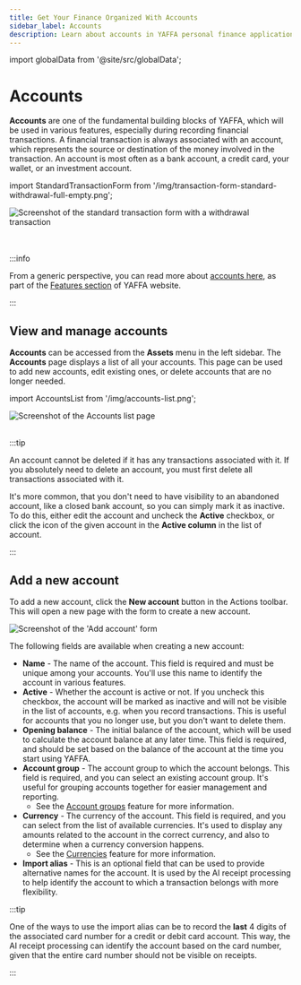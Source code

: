 ```yaml
---
title: Get Your Finance Organized With Accounts
sidebar_label: Accounts
description: Learn about accounts in YAFFA personal finance application, and how to use them to organize your finances.
---
```


import globalData from '@site/src/globalData';

# Accounts

**Accounts** are one of the fundamental building blocks of YAFFA, which will be used in various features, especially during recording financial transactions.
A financial transaction is always associated with an account, which represents the source or destination of the money involved in the transaction.
An account is most often as a bank account, a credit card, your wallet, or an investment account.

import StandardTransactionForm from '/img/transaction-form-standard-withdrawal-full-empty.png';

<img src={StandardTransactionForm} alt="Screenshot of the standard transaction form with a withdrawal transaction" className="zoomable img-50" />

<br /><br />
:::info

From a generic perspective, you can read more about <a href={globalData.featureURLs.accounts} target="_blank">accounts here</a>, as part of the <a href={globalData.featureURLs.main} target="_blank">Features section</a> of YAFFA website.

:::

## View and manage accounts

**Accounts** can be accessed from the **Assets** menu in the left sidebar. The **Accounts** page displays a list of all your accounts. This page can be used to add new accounts, edit existing ones, or delete accounts that are no longer needed.

import AccountsList from '/img/accounts-list.png';

<img src={AccountsList} alt="Screenshot of the Accounts list page" className="zoomable" />
<br /><br />

:::tip

An account cannot be deleted if it has any transactions associated with it. If you absolutely need to delete an account, you must first delete all transactions associated with it.

It's more common, that you don't need to have visibility to an abandoned account, like a closed bank account, so you can simply mark it as inactive. To do this, either edit the account and uncheck the **Active** checkbox, or click the icon of the given account in the **Active column** in the list of account.

:::

## Add a new account

To add a new account, click the **New account** button in the Actions toolbar. This will open a new page with the form to create a new account.

![Screenshot of the 'Add account' form](/img/accounts-add.png)

The following fields are available when creating a new account:
* **Name** - The name of the account. This field is required and must be unique among your accounts. You'll use this name to identify the account in various features.
* **Active** - Whether the account is active or not. If you uncheck this checkbox, the account will be marked as inactive and will not be visible in the list of accounts, e.g. when you record transactions. This is useful for accounts that you no longer use, but you don't want to delete them.
* **Opening balance** - The initial balance of the account, which will be used to calculate the account balance at any later time. This field is required, and should be set based on the balance of the account at the time you start using YAFFA.
* **Account group** - The account group to which the account belongs. This field is required, and you can select an existing account group. It's useful for grouping accounts together for easier management and reporting.
    * See the [Account groups](../account-groups) feature for more information.
* **Currency** - The currency of the account. This field is required, and you can select from the list of available currencies. It's used to display any amounts related to the account in the correct currency, and also to determine when a currency conversion happens.
    * See the [Currencies](../currencies) feature for more information.
* **Import alias** - This is an optional field that can be used to provide alternative names for the account. It is used by the AI receipt processing to help identify the account to which a transaction belongs with more flexibility.

:::tip

One of the ways to use the import alias can be to record the **last** 4 digits of the associated card number for a credit or debit card account. This way, the AI receipt processing can identify the account based on the card number, given that the entire card number should not be visible on receipts.

:::